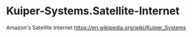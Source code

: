 # Kuiper-Systems.Satellite-Internet
Amazon's Satellite Internet https://en.wikipedia.org/wiki/Kuiper_Systems
